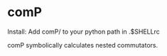 # comP
Install: Add comP/ to your python path in .$SHELLrc

comP symbolically calculates nested commutators.
